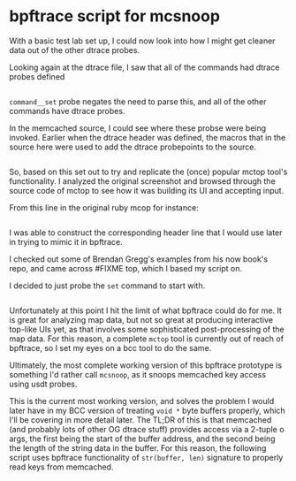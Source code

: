 # bpftrace script for mcsnoop

With a basic test lab set up, I could now look into how I might get cleaner
data out of the other dtrace probes.

Looking again at the dtrace file, I saw that all of the commands had dtrace
probes defined

```{.c include=src/memcached/memcached_dtrace.d startLine=205 endLine=214}
```

`command__set` probe negates the need to parse this, and all of the other
commands have dtrace probes.

In the memcached source, I could see where these probse were being
invoked. Earlier when the dtrace header was defined, the macros that in the
source here were used to add the dtrace probepoints to the source.

```{.c include=src/memcached/memcached.c startLine=1358 endLine=1386}
```

So, based on this set out to try and replicate the (once) popular mctop tool's 
functionality. I analyzed the original screenshot and browsed through the
source code of mctop to see how it was building its UI and accepting input.

From this line in the original ruby mcop for instance:

```{.ruby include=src/mctop/lib/ui.rb startLine=128 endLine=134}
```

I was able to construct the corresponding header line that I would use later
in trying to mimic it in bpftrace.

I checked out some of Brendan Gregg's examples from his now book's repo, and
came across #FIXME top, which I based my script on.

I decided to just probe the `set` command to start with.

```{.awk include=src/mcsnoop-orig.bt}
```

Unfortunately at this point I hit the limit of what bpftrace could do for me.
It is great for analyzing map data, but not so great at producing interactive
top-like UIs yet, as that involves some sophisticated post-processing of the
map data. For this reason, a complete `mctop` tool is currently out of reach of
bpftrace, so I set my eyes on a bcc tool to do the same.

Ultimately, the most complete working version of this bpftrace prototype is
something I'd rather call `mcsnoop`, as it snoops memcached key access using
usdt probes.

This is the current most working version, and solves the problem I would later
have in my BCC version of treating `void *` byte buffers properly, which I'll
be covering in more detail later. The TL;DR of this is that memcached (and
probably lots of other OG dtrace stuff) provides access via a 2-tuple o args,
the first being the start of the buffer address, and the second being the
length of the string data in the buffer. For this reason, the following script
uses bpftrace functionality of `str(buffer, len)` signature to properly read
keys from memcached.

```{.awk include=src/mcsnoop-working.bt}
```

